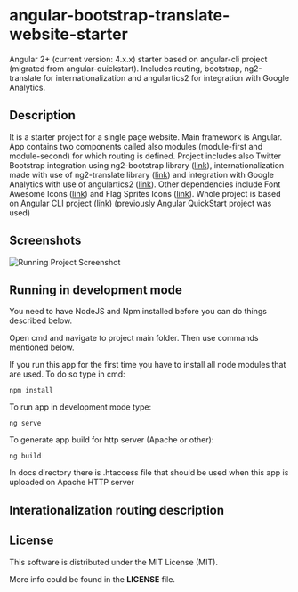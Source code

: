 # angular-bootstrap-translate-website-starter
Angular 2+ (current version: 4.x.x) starter based on angular-cli project (migrated from angular-quickstart). Includes routing, bootstrap, ng2-translate for internationalization and angulartics2 for integration with Google Analytics.

## Description

It is a starter project for a single page website. Main framework is Angular. App contains two components called also modules (module-first and module-second) for which routing is defined. Project includes also Twitter Bootstrap integration using ng2-bootstrap library ([link](https://github.com/valor-software/ng2-bootstrap)), internationalization made with use of ng2-translate library ([link](https://github.com/ngx-translate/core)) and integration with Google Analytics with use of angulartics2 ([link](https://github.com/angulartics/angulartics2)). Other dependencies include Font Awesome Icons ([link](http://fontawesome.io/icons/)) and Flag Sprites Icons ([link](https://www.flag-sprites.com/)). Whole project is based on Angular CLI project ([link](https://github.com/angular/angular-cli)) (previously Angular QuickStart project was used)

## Screenshots

![Running Project Screenshot](https://raw.githubusercontent.com/lukedd3/angular2-bootstrap-translate-website-starter/master/README%20assets/screenshot.png)

## Running in development mode

You need to have NodeJS and Npm installed before you can do things described below.

Open cmd and navigate to project main folder. Then use commands mentioned below.

If you run this app for the first time you have to install all node modules that are used. To do so type in cmd:
```
npm install
```

To run app in development mode type:
```
ng serve
```

To generate app build for http server (Apache or other):
```
ng build
```

In docs directory there is .htaccess file that should be used when this app is uploaded on Apache HTTP server
## Interationalization routing description

## License

This software is distributed under the MIT License (MIT).

More info could be found in the **LICENSE** file.
